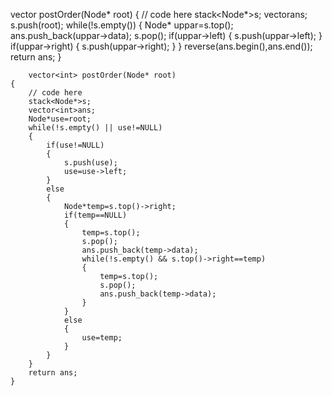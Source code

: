    vector<int> postOrder(Node* root) 
    {
        // code here
        stack<Node*>s;
        vector<int>ans;
        s.push(root);
        while(!s.empty())
        {
            Node* uppar=s.top();
            ans.push_back(uppar->data);
            s.pop();
            if(uppar->left)
            {
                s.push(uppar->left);
            }
            if(uppar->right)
            {
                s.push(uppar->right);
            }
        }
        reverse(ans.begin(),ans.end());
        return ans;
    }


        vector<int> postOrder(Node* root) 
    {
        // code here
        stack<Node*>s;
        vector<int>ans;
        Node*use=root;
        while(!s.empty() || use!=NULL)
        {
            if(use!=NULL)
            {
                s.push(use);
                use=use->left;
            }
            else
            {
                Node*temp=s.top()->right;
                if(temp==NULL)
                {
                    temp=s.top();
                    s.pop();
                    ans.push_back(temp->data);
                    while(!s.empty() && s.top()->right==temp)
                    {
                        temp=s.top();
                        s.pop();
                        ans.push_back(temp->data);
                    }
                }
                else
                {
                    use=temp;
                }
            }
        }
        return ans;
    }